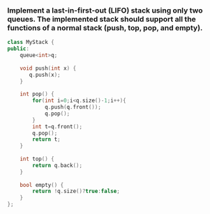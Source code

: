 ### Implement a last-in-first-out (LIFO) stack using only two queues. The implemented stack should support all the functions of a normal stack (push, top, pop, and empty).  
```c++
class MyStack {
public:
    queue<int>q;
    
    void push(int x) {
       q.push(x); 
    }
    
    int pop() {
        for(int i=0;i<q.size()-1;i++){
            q.push(q.front());
            q.pop();
        }
        int t=q.front();
        q.pop();
        return t;
    }
    
    int top() {
        return q.back();
    }
    
    bool empty() {
        return !q.size()?true:false;
    }
};

```
